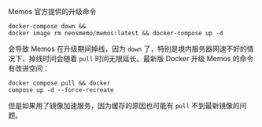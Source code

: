 Memos 官方提供的升级命令<pre><code>docker-compose down &amp;&amp; docker image rm neosmemo/memos:latest &amp;&amp; docker-compose up -d
</code></pre>会导致 Memos 在升级期间掉线，因为 <code>down</code> 了，特别是境内服务器网速不好的情况下，掉线时间会随着 <code>pull</code> 时间无限延长。最新版 Docker 升级 Memos 的命令有改进空间：<pre><code>docker compose pull &amp;&amp; docker compose up -d --force-recreate
</code></pre>但是如果用了镜像加速服务，因为缓存的原因也可能有 <code>pull</code> 不到最新镜像的问题。